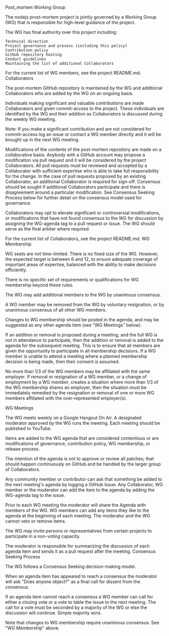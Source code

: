 Post_mortem Working Group

The nodejs prost-mortem project is jointly governed by a Working Group (WG) that is responsible for high-level guidance of the project.

The WG has final authority over this project including:

    Technical direction
    Project governance and process (including this policy)
    Contribution policy
    GitHub repository hosting
    Conduct guidelines
    Maintaining the list of additional Collaborators

For the current list of WG members, see the project README.md.
Collaborators

The post-mortem GitHub repository is maintained by the WG and additional Collaborators who are added by the WG on an ongoing basis.

Individuals making significant and valuable contributions are made Collaborators and given commit-access to the project. These individuals are identified by the WG and their addition as Collaborators is discussed during the weekly WG meeting.

Note: If you make a significant contribution and are not considered for commit-access log an issue or contact a WG member directly and it will be brought up in the next WG meeting.

Modifications of the contents of the post-mortem repository are made on a collaborative basis. Anybody with a GitHub account may propose a modification via pull request and it will be considered by the project Collaborators. All pull requests must be reviewed and accepted by a Collaborator with sufficient expertise who is able to take full responsibility for the change. In the case of pull requests proposed by an existing Collaborator, an additional Collaborator is required for sign-off. Consensus should be sought if additional Collaborators participate and there is disagreement around a particular modification. See Consensus Seeking Process below for further detail on the consensus model used for governance.

Collaborators may opt to elevate significant or controversial modifications, or modifications that have not found consensus to the WG for discussion by assigning the WG-agenda tag to a pull request or issue. The WG should serve as the final arbiter where required.

For the current list of Collaborators, see the project README.md.
WG Membership

WG seats are not time-limited. There is no fixed size of the WG. However, the expected target is between 6 and 12, to ensure adequate coverage of important areas of expertise, balanced with the ability to make decisions efficiently.

There is no specific set of requirements or qualifications for WG membership beyond these rules.

The WG may add additional members to the WG by unanimous consensus.

A WG member may be removed from the WG by voluntary resignation, or by unanimous consensus of all other WG members.

Changes to WG membership should be posted in the agenda, and may be suggested as any other agenda item (see "WG Meetings" below).

If an addition or removal is proposed during a meeting, and the full WG is not in attendance to participate, then the addition or removal is added to the agenda for the subsequent meeting. This is to ensure that all members are given the opportunity to participate in all membership decisions. If a WG member is unable to attend a meeting where a planned membership decision is being made, then their consent is assumed.

No more than 1/3 of the WG members may be affiliated with the same employer. If removal or resignation of a WG member, or a change of employment by a WG member, creates a situation where more than 1/3 of the WG membership shares an employer, then the situation must be immediately remedied by the resignation or removal of one or more WG members affiliated with the over-represented employer(s).

WG Meetings

The WG meets weekly on a Google Hangout On Air. A designated moderator approved by the WG runs the meeting. Each meeting should be published to YouTube.

Items are added to the WG agenda that are considered contentious or are modifications of governance, contribution policy, WG membership, or release process.

The intention of the agenda is not to approve or review all patches; that should happen continuously on GitHub and be handled by the larger group of Collaborators.

Any community member or contributor can ask that something be added to the next meeting's agenda by logging a GitHub Issue. Any Collaborator, WG member or the moderator can add the item to the agenda by adding the WG-agenda tag to the issue.

Prior to each WG meeting the moderator will share the Agenda with members of the WG. WG members can add any items they like to the agenda at the beginning of each meeting. The moderator and the WG cannot veto or remove items.

The WG may invite persons or representatives from certain projects to participate in a non-voting capacity.

The moderator is responsible for summarizing the discussion of each agenda item and sends it as a pull request after the meeting.
Consensus Seeking Process

The WG follows a Consensus Seeking decision-making model.

When an agenda item has appeared to reach a consensus the moderator will ask "Does anyone object?" as a final call for dissent from the consensus.

If an agenda item cannot reach a consensus a WG member can call for either a closing vote or a vote to table the issue to the next meeting. The call for a vote must be seconded by a majority of the WG or else the discussion will continue. Simple majority wins.

Note that changes to WG membership require unanimous consensus. See "WG Membership" above.